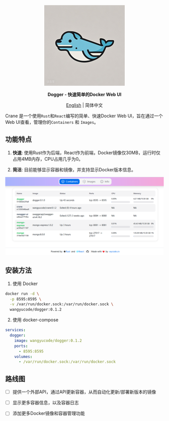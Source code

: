 <div align="center">
  <img src="logo.jpg" width=256></img>
  <p><strong>Dogger - 快速简单的Docker Web UI</strong></p>
  
  [English](README.md) | 简体中文
  
</div>

Crane 是一个使用`Rust`和`React`编写的简单、快速Docker Web UI，旨在通过一个Web UI查看，管理你的`Containers` 和 `Images`。

## 功能特点

1. **快速**: 使用Rust作为后端，React作为前端，Docker镜像仅30MB，运行时仅占用4MB内存，CPU占用几乎为0。

2. **简洁**: 目前能够显示容器和镜像，并支持显示Docker版本信息。

![screenshot](/screenshot/1.png)

## 安装方法

1. 使用 Docker

```bash
docker run -d \
  -p 8595:8595 \
  -v /var/run/docker.sock:/var/run/docker.sock \
  wangyucode/dogger:0.1.2
```

2. 使用 docker-compose

```yaml
services:
  dogger:
    image: wangyucode/dogger:0.1.2
    ports:
      - 8595:8595
    volumes:
      - /var/run/docker.sock:/var/run/docker.sock
```

## 路线图

- [ ] 提供一个外部API，通过API更新容器，从而自动化更新/部署新版本的镜像
- [ ] 显示更多容器信息，以及容器日志
- [ ] 添加更多Docker镜像和容器管理功能

